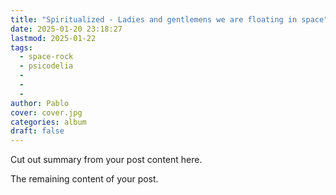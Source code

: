 ```yaml
---
title: "Spiritualized - Ladies and gentlemens we are floating in space"
date: 2025-01-20 23:18:27
lastmod: 2025-01-22
tags:
  - space-rock
  - psicodelia
  - 
  - 
  - 
author: Pablo
cover: cover.jpg
categories: album
draft: false
---
```

Cut out summary from your post content here.
<!--more-->
The remaining content of your post.
